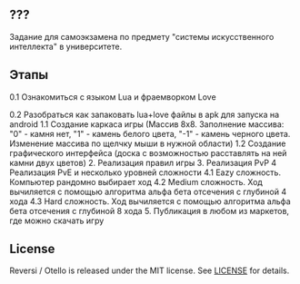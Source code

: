 ## ??? 
Задание для самоэкзамена по предмету "системы искусственного интеллекта" в университете.

## Этапы
0.1 Ознакомиться с языком Lua и фраемворком Love

0.2 Разобраться как запаковать lua+love файлы в apk для запуска на android
1.1 Создание каркаса игры (Массив 8x8. Заполнение массива: "0" - камня нет, "1" - камень белого цвета, "-1" - камень черного цвета. Изменение массива по щелчку мыши в нужной области)
1.2 Создание графического интерфейса (доска с возможностью расставлять на ней камни двух цветов)
2. Реализация правил игры
3. Реализация PvP
4 Реализация PvE и несколько уровней сложности 
4.1 Eazy сложность. Компьютер рандомно выбирает ход
4.2 Medium сложность. Ход вычиляется с помощью алгоритма альфа бета отсечения с глубиной 4 хода
4.3 Hard сложность. Ход вычиляется с помощью алгоритма альфа бета отсечения с глубиной 8 хода
5. Публикация в любом из маркетов, где можно скачать игру

## License 
Reversi / Otello is released under the MIT license. See [LICENSE](https://github.com/nikrodis/Reversi_Otello/blob/master/LICENSE) for details.
